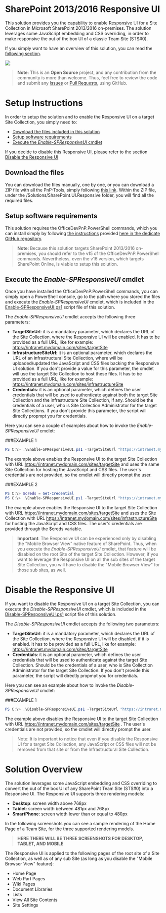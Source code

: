 # SharePoint 2013/2016 Responsive UI #
This solution provides you the capability to enable Responsive UI for a 
Site Collection in Microsoft SharePoint 2013/2016 on-premises.
The solution leverages some JavaScript embedding and CSS overriding, 
in order to make responsive the out of the box UI of a classic Team Site (STS#0).

If you simply want to have an overview of this solution, you can read the
<a href="overview">following section</a>.

![](http://i.imgur.com/I2VYM3a.png)
 
>**Note**: This is an **Open Source** project, and any contribution from the community
is more than welcome. Thus, feel free to review the code and submit any 
<a href="https://github.com/OfficeDev/PnP-Tools/issues">Issues</a> or
<a href="https://github.com/OfficeDev/PnP-Tools/pulls">Pull Requests</a>, using GitHub.
 
# Setup Instructions #
In order to setup the solution and to enable the Responsive UI on a target
Site Collection, you simply need to:
* [Download the files included in this solution](#download)
* [Setup software requirements](#requirements)
* [Execute the *Enable-SPResponsiveUI* cmdlet](#execute)

If you decide to disable this Responsive UI, please refer to the section [Disable the Responsive UI](#disable)

<a name="download"></a>
## Download the files
You can download the files manually, one by one, or you can download
a ZIP file with all the PnP-Tools, simply following
<a href="https://github.com/OfficeDev/PnP-Tools/archive/master.zip">this link</a>. 
Within the ZIP file, under the /Solutions/SharePoint.UI.Responsive folder, you will
find all the required files.

<a name="requirements"></a>
## Setup software requirements
This solution requires the OfficeDevPnP.PowerShell commands, which you can install
simply by following <a href="https://github.com/OfficeDev/PnP-PowerShell#installation">the instructions</a> provided 
<a href="https://github.com/OfficeDev/PnP-PowerShell">here in the dedicate GitHub repository</a>.

>**Note**: Because this solution targets SharePoint 2013/2016 on-premises, you should refer to
the v15 of the OfficeDevPnP.PowerShell commands. Nevertheless, even the v16 version, which
targets SharePoint Online, is viable to setup this solution.

<a name="execute"></a>
## Execute the *Enable-SPResponsiveUI* cmdlet
Once you have installed the OfficeDevPnP.PowerShell commands, you can  simply open a 
PowerShell console, go to the path where you stored the files and execute the *Enable-SPResponsiveUI*
cmdlet, which is included in the
<a href="./Enable-SPResponsiveUI.ps1">Enable-SPResponsiveUI.ps1</a> script file of this solution.

The *Enable-SPResponsiveUI* cmdlet accepts the following three parameters:
* **TargetSiteUrl**: it is a mandatory parameter, which declares the URL of the Site Collection, where the Responsive UI will be enabled. It has to be provided as a full URL, like for example: https://intranet.mydomain.com/sites/targetSite
* **InfrastructureSiteUrl**: it is an optional parameter, which declares the URL of an infrastructural Site Collection, where will be uploaded/updated the JavaScript and CSS files backing the Responsive UI solution. If you don't provide a value for this parameter, the cmdlet will use the target Site Collection to host these files. It has to be provided as a full URL, like for example: https://intranet.mydomain.com/sites/infrastructureSite
* **Credentials**: it is an optional parameter, which defines the user credentials that will be used to authenticate against both the target Site Collection and the infrastructure Site Collection, if any. Should be the credentials of a user, who is Site Collection Administrator for the target Site Collections. If you don't provide this parameter, the script will directly propmpt you for credentials.

Here you can see a couple of examples about how to invoke the *Enable-SPResponsiveUI* cmdlet:

###EXAMPLE 1
```PowerShell
PS C:\> .\Enable-SPResponsiveUI.ps1 -TargetSiteUrl "https://intranet.mydomain.com/sites/targetSite"
```

The example above enables the Responsive UI to the target Site Collection with URL https://intranet.mydomain.com/sites/targetSite and uses the same Site Collection for hosting the JavaScript and CSS files. The user's credentials are not provided, so the cmdlet will directly prompt the user.

###EXAMPLE 2
```PowerShell
PS C:\> $creds = Get-Credential
PS C:\> .\Enable-SPResponsiveUI.ps1 -TargetSiteUrl "https://intranet.mydomain.com/sites/targetSite" -InfrastructureSiteUrl "https://intranet.mydomain.com/sites/infrastructureSite" -Credentials $creds
```
 
The example above enables the Responsive UI to the target Site Collection with URL https://intranet.mydomain.com/sites/targetSite and uses the Site Collection with URL https://intranet.mydomain.com/sites/infrastructureSite for hosting the JavaScript and CSS files. The user's credentials are  provided through the $creds variable.

>**Important**: The Responsive UI can be experienced only by disabling the "Mobile Browser View" 
native feature of SharePoint. Thus, when you execute the *Enable-SPResponsiveUI* cmdlet,
that feature will be disabled on the root Site of the target Site Collection.
However, if you want to leverage the Responsive UI on all the sub sites of the target
Site Collection, you will have to disable the "Mobile Browser View"
for those sub sites, as well.


<a name="disable"></a>
# Disable the Responsive UI #
If you want to disable the Responsive UI on a target Site Collection, you can execute the
*Disable-SPResponsiveUI* cmdlet, which is included in the
<a href="./Disable-SPResponsiveUI.ps1">Disable-SPResponsiveUI.ps1</a> script file of this solution.

The *Disable-SPResponsiveUI* cmdlet accepts the following two parameters:
* **TargetSiteUrl**: it is a mandatory parameter, which declares the URL of the Site Collection, where the Responsive UI will be disabled, if it is enabled. It has to be provided as a full URL, like for example: https://intranet.mydomain.com/sites/targetSite
* **Credentials**: it is an optional parameter, which defines the user credentials that will be used to authenticate against the target Site Collection. Should be the credentials of a user, who is Site Collection Administrator for the target Site Collection. If you don't provide this parameter, the script will directly propmpt you for credentials.

Here you can see an example about how to invoke the *Disable-SPResponsiveUI* cmdlet:

###EXAMPLE 1
```PowerShell
PS C:\> .\Disable-SPResponsiveUI.ps1 -TargetSiteUrl "https://intranet.mydomain.com/sites/targetSite"
```

The example above disables the Responsive UI to the target Site Collection with URL https://intranet.mydomain.com/sites/targetSite . The user's credentials are not provided, so the cmdlet will directly prompt the user.

>Note: It is important to notice that even if you disable the Responsive UI for a target Site Collection, any JavaScript or CSS files will not be removed from that site or from the Infrastructural Site Collection.

<a name="overview"></a>
# Solution Overview #
The solution leverages some JavaScript embedding and CSS overriding to convert the out of 
the box UI of any SharePoint Team Site (STS#0) into a Responsive UI.
The  Responsive UI supports three rendering models:
* **Desktop**: screen width above 768px
* **Tablet**: screen width between 481px and 768px
* **SmartPhone**: screen width lower than or equal to 480px

In the following screenshots you can see a sample rendering of the Home Page of a 
Team Site, for the three supported rendering models.

>**HERE THERE WILL BE THREE SCREENSHOTS FOR DESKTOP, TABLET, AND MOBILE**

The Responsive UI is applied to the following pages of the root site of a Site Collection, as well as of any sub Site (as long as you disable the "Mobile Browser View" feature):
* Home Page
* Web Part Pages
* Wiki Pages
* Document Libraries
* Lists
* View All Site Contents
* Site Settings
